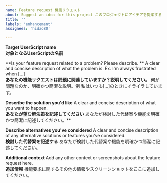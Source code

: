 ```yaml
---
name: Feature request 機能リクエスト
about: Suggest an idea for this project このプロジェクトにアイデアを提案する
title: ''
labels: 'enhancement'
assignees: 'hidao80'

---
```


**Target UserScript name**\
**対象となるUserScriptの名前**


**Is your feature request related to a problem? Please describe. ** A clear and concise description of what the problem is. Ex. I'm always frustrated when [...]\
**あなたの機能リクエストは問題に関連していますか？説明してください。** 何が問題なのか、明確かつ簡潔な説明。例 私はいつも[...]のときにイライラしています。


**Describe the solution you'd like** A clear and concise description of what you want to happen.\
**あなたが望む解決策を記述してください** あなたが検討した代替案や機能を明確かつ簡潔に記述してください。**


**Describe alternatives you've considered** A clear and concise description of any alternative solutions or features you've considered.\
**検討した代替案を記述する** あなたが検討した代替案や機能を明確かつ簡潔に記述してください。


**Additional context** Add any other context or screenshots about the feature request here.\
**追加情報** 機能要求に関するその他の情報やスクリーンショットをここに追加してください。
